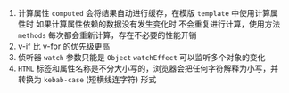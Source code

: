 1. 计算属性 `computed` 会将结果自动进行缓存，在模版 `template` 中使用计算属性时 如果计算属性依赖的数据没有发生变化时 不会重复进行计算，使用方法 `methods` 每次都会重新计算，存在不必要的性能开销
2. v-if 比 v-for 的优先级更高
3. 侦听器 `watch` 参数只能是 `Object` `watchEffect` 可以监听多个对象的变化
4. `HTML` 标签和属性名称是不分大小写的，浏览器会把任何字符解释为小写，并转换为 `kebab-case` (短横线连字符) 形式
